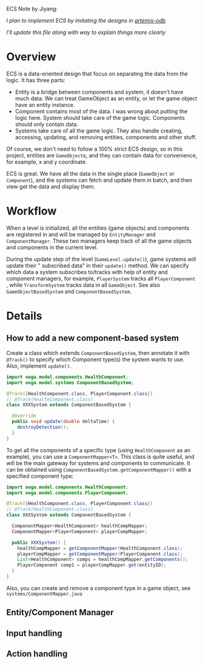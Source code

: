 ECS Note by Jiyang:

*I plan to implement ECS by imitating the designs
in [artemis-odb](https://github.com/junkdog/artemis-odb)*

*I'll update this file along with way to explain things more clearly*

# Overview

ECS is a data-oriented design that focus on separating the data from the logic. It has three parts:

- Entity is a bridge between components and system, it doesn't have much data. We can treat
  GameObject as an entity, or let the game object have an entity instance.
- Component contains most of the data. I was wrong about putting the logic here. System should take
  care of the game logic. Components should only contain data.
- Systems take care of all the game logic. They also handle creating, accessing, updating, and
  removing entities, components and other stuff.

Of course, we don't need to follow a 100% strict ECS design, so in this project, entities
are `GameObject`s, and they can contain data for convenience, for example, x and y coordinate.

ECS is great. We have all the data in the single place (`GameObject` or `Component`), and the
systems can fetch and update them in batch, and then view get the data and display them.

# Workflow

When a level is initialized, all the entities (game objects) and components are registered in and
will be managed by `EntityManager` and `ComponentManager`. These two managers keep track of all the
game objects and components in the current level.

During the update step of the level (`GameLevel.update()`), game systems will update their "
subscribed data" in their `update()` method. We can specify which data a system subscribes to/tracks
with help of entity and component managers, for example, `PlayerSystem` tracks all `PlayerComponent`
, while `TransformSystem` tracks data in all `GameObject`. See also `GameObjectBasedSystem`
and `ComponentBasedSystem`.

# Details

## How to add a new component-based system

Create a class which extends `ComponentBasedSystem`, then annotate it with `@Track()` to specify
which Component type(s) the system wants to use. Also, implement `update()`.

```java
import ooga.model.components.HealthComponent;
import ooga.model.systems.ComponentBasedSystem;

@Track({HealthComponent.class, PlayerComponent.class})
// @Track(HealthComponent.class)
class XXXSystem extends ComponentBasedSystem {

  @Override
  public void update(double deltaTime) {
    destroyDetection();
  }
}
```

To get all the components of a specific type (using `HealthComponent` as an example), you can use
a `ComponentMapper<T>`. This class is quite useful, and will be the main gateway for systems and
components to communicate. It can be obtained using `ComponentBasedSystem.getComponentMapper()` with
a specified component type:

```java
import ooga.model.components.HealthComponent;
import ooga.model.components.PlayerComponent;

@Track({HealthComponent.class, PlayerComponent.class})
// @Track(HealthComponent.class)
class XXXSystem extends ComponentBasedSystem {

  ComponentMapper<HealthComponent> healthCompMapper;
  ComponentMapper<PlayerComponent> playerCompMapper;

  public XXXSystem() {
    healthCompMapper = getComponentMapper(HealthComponent.class);
    playerCompMapper = getComponentMapper(PlayerComponent.class);
    List<HealthComponent> comps = healthCompMapper.getComponents();
    PlayerComponent comp1 = playerCompMapper.get(entityID);
  }
}
```

Also, you can create and remove a component type in a game object,
see `systems/ComponentMapper.java`

## Entity/Component Manager

## Input handling

## Action handling